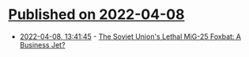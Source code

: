 # [Published on 2022-04-08](index.md)

* [2022-04-08, 13:41:45](https://news.ycombinator.com/item?id=30956662) - [The Soviet Union's Lethal MiG-25 Foxbat: A Business Jet?](https://nationalinterest.org/feature/the-soviet-unions-lethal-mig-25-foxbat-business-jet-13912)
